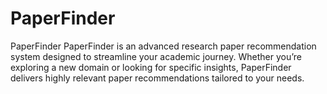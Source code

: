 # PaperFinder
PaperFinder PaperFinder is an advanced research paper recommendation system designed to streamline your academic journey. Whether you’re exploring a new domain or looking for specific insights, PaperFinder delivers highly relevant paper recommendations tailored to your needs.

